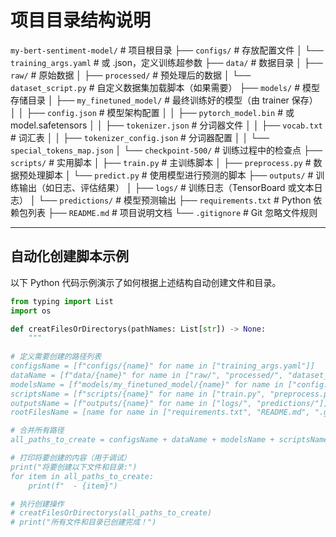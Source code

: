 # 项目目录结构说明

`my-bert-sentiment-model/` # 项目根目录
├── `configs/` # 存放配置文件
│ └── `training_args.yaml` # 或 .json，定义训练超参数
├── `data/` # 数据目录
│ ├── `raw/` # 原始数据
│ ├── `processed/` # 预处理后的数据
│ └── `dataset_script.py` # 自定义数据集加载脚本（如果需要）
├── `models/` # 模型存储目录
│ ├── `my_finetuned_model/` # 最终训练好的模型（由 trainer 保存）
│ │ ├── `config.json` # 模型架构配置
│ │ ├── `pytorch_model.bin` # 或 model.safetensors
│ │ ├── `tokenizer.json` # 分词器文件
│ │ ├── `vocab.txt` # 词汇表
│ │ ├── `tokenizer_config.json` # 分词器配置
│ │ └── `special_tokens_map.json`
│ └── `checkpoint-500/` # 训练过程中的检查点
├── `scripts/` # 实用脚本
│ ├── `train.py` # 主训练脚本
│ ├── `preprocess.py` # 数据预处理脚本
│ └── `predict.py` # 使用模型进行预测的脚本
├── `outputs/` # 训练输出（如日志、评估结果）
│ ├── `logs/` # 训练日志（TensorBoard 或文本日志）
│ └── `predictions/` # 模型预测输出
├── `requirements.txt` # Python 依赖包列表
├── `README.md` # 项目说明文档
└── `.gitignore` # Git 忽略文件规则

---

## 自动化创建脚本示例

以下 Python 代码示例演示了如何根据上述结构自动创建文件和目录。

```python
from typing import List
import os

def creatFilesOrDirectorys(pathNames: List[str]) -> None:
    """
    
# 定义需要创建的路径列表
configsName = [f"configs/{name}" for name in ["training_args.yaml"]]
dataName = [f"data/{name}" for name in ["raw/", "processed/", "dataset_script.py"]]
modelsName = [f"models/my_finetuned_model/{name}" for name in ["config.json", "pytorch_model.bin", "tokenizer.json", "vocab.txt", "tokenizer_config.json", "special_tokens_map.json"]] + ["models/checkpoint-500/"]
scriptsName = [f"scripts/{name}" for name in ["train.py", "preprocess.py", "predict.py"]]
outputsName = [f"outputs/{name}" for name in ["logs/", "predictions/"]]
rootFilesName = [name for name in ["requirements.txt", "README.md", ".gitignore"]]

# 合并所有路径
all_paths_to_create = configsName + dataName + modelsName + scriptsName + outputsName + rootFilesName

# 打印将要创建的内容（用于调试）
print("将要创建以下文件和目录:")
for item in all_paths_to_create:
    print(f"  - {item}")

# 执行创建操作
# creatFilesOrDirectorys(all_paths_to_create)
# print("所有文件和目录已创建完成！")
